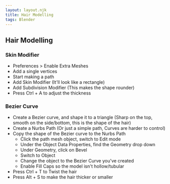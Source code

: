```yaml
---
layout: layout.njk
title: Hair Modelling
tags: Blender
---
```


## Hair Modelling
### Skin Modifier
- Preferences > Enable Extra Meshes
- Add a single vertices
- Start making a path
- Add Skin Modifier (It'll look like a rectangle)
- Add Subdivision Modifier (This makes the shape rounder)
- Press Ctrl + A to adjust the thickness

### Bezier Curve
- Create a Bezier curve, and shape it to a triangle (Sharp on the top, smooth on the side/bottom, this is the shape of the hair)
- Create a Nurbs Path (Or just a simple path, Curves are harder to control)
- Copy the shape of the Bezier curve to the Nurbs Path
  - Click the path mesh object, switch to Edit mode
  - Under the Object Data Properties, find the Geometry drop down
  - Under Geometry, click on Bevel
  - Switch to Object
  - Change the object to the Bezier Curve you've created
  - Enable Fill Caps so the model isn't hollow/tubular
- Press Ctrl + T  to Twist the hair
- Press Alt + S to make the hair thicker or smaller